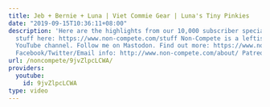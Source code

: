 ```yaml
---
title: Jeb + Bernie + Luna | Viet Commie Gear | Luna's Tiny Pinkies
date: "2019-09-15T10:36:11+08:00"
description: 'Here are the highlights from our 10,000 subscriber special! Pre-order
  stuff here: https://www.non-compete.com/stuff Non-Compete is a leftist blog and
  YouTube channel. Follow me on Mastodon. Find out more: https://www.non-compete.com/its-time-...
  Facebook/Twitter/Email info: http://www.non-compete.com/about/ Patreon: https://www.patreon.com/noncompete'
url: /noncompete/9jvZlpcLCWA/
providers:
  youtube:
    id: 9jvZlpcLCWA
type: video
---
```

